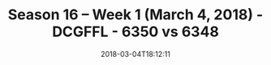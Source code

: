 ---
title: Season 16 – Week 1 (March 4, 2018) - DCGFFL - 6350 vs 6348
teams_score:
- team: 6350
  score: 34
- team: 6348
  score: 24
mvp: Demitrian Cook, Antonio Campanelli
game-ball: Tom Loughern, OJ
sportsperson: Amanda Livingstone, Randy Snight
season: 16
week: 1
date: '2018-03-04T18:12:11'
pageid: season-16-week-1-march-4-2018-6350-vs-6348
---
